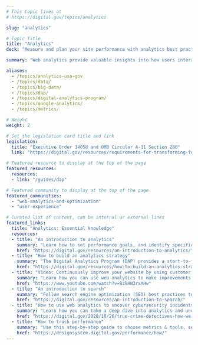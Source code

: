 ```yaml
---
# This topic lives at
# https://digital.gov/topics/analytics

slug: "analytics"

# Topic Title
title: "Analytics"
deck: "Measure and plan your site performance with analytics best practices and tools."

summary: "Web analytics provide valuable insights into how users interact with a website. Use the data gained from web analytics to identify areas for improvement and make data-driven decisions. This can lead to a more user-friendly and engaging website, which can enhance trust and overall site performance."

aliases:
  - /topics/analytics-usa-gov
  - /topics/data/
  - /topics/big-data/
  - /topics/dap/
  - /topics/digital-analytics-program/
  - /topics/google-analytics/
  - /topics/metrics/

# Weight
weight: 2

# Set the legislation card title and link
legislation:
  title: "Executive Order 14058 and OMB Circular A-11 Section 280"
  link: "https://digital.gov/resources/requirements-for-transforming-federal-customer-experience-and-service-delivery/" 

# Featured resource to display at the top of the page
featured_resources:
  resources:
  - link: "/guides/dap"

# Featured community to display at the top of the page
featured_communities:
  - "web-analytics-and-optimization"
  - "user-experience"

# Curated list of content, can be internal or external links
featured_links:
  title: "Analytics: Essential knowledge"
  resources:
  - title: "An introduction to analytics"
    summary: "Learn how to set performance goals, and identify specific KPIs and targets to measure and meet them, using web analytics."
    href: "https://digital.gov/resources/an-introduction-to-analytics/"
  - title: "How to build an analytics strategy"
    summary: "The Digital Analytics Program (DAP) provides a start-to-finish approach for assessing, reporting, and taking action using Digital.gov in a case study."
    href: "https://digital.gov/resources/how-to-build-an-analytics-strategy/"
  - title: "Video: Continuously improve your website by using customer feedback and web analytics: An IRS case study (length: 31:27)"
    summary: "Learn how you can use web analytics to make improvements to user experience."
    href: "https://www.youtube.com/watch?v=8zkHN3rxXHw"
  - title: "An introduction to search"
    summary: "Follow search engine optimization (SEO) best practices to help search engines discover your content."
    href: "https://digital.gov/resources/an-introduction-to-search/"
  - title: "How to use web analytics to uncover cybersecurity incidents: A USAGov case study"
    summary: "Learn how you can take a deep dive into analytics and uncover phishing attempts or other improper use of your agency’s content, logo, or brand."
    href: "https://digital.gov/2020/10/26/true-crime-detectives-how-we-used-free-web-metrics-tools-to-uncover-a-cybersecurity-incident/"
  - title: "How to track performance"
    summary: "Use this step-by-step guide to choose metrics & tools, set budgets & goals, and add site tracking on your website."
    href: "https://designsystem.digital.gov/performance/how/"
---
```

